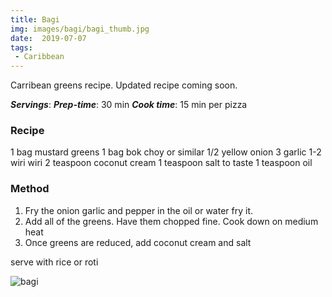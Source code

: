 ```yaml
---
title: Bagi
img: images/bagi/bagi_thumb.jpg
date:  2019-07-07
tags:
 - Caribbean
---
```


Carribean greens recipe. Updated recipe coming soon.

***Servings***:
***Prep-time***: 30 min
***Cook time***: 15 min per pizza

### Recipe

1 bag mustard greens
1 bag bok choy or similar
1/2 yellow onion
3 garlic
1-2 wiri wiri
2 teaspoon coconut cream
1 teaspoon salt to taste
1 teaspoon oil

### Method

1. Fry the onion garlic and pepper in the oil or water fry it.
2. Add all of the greens. Have them chopped fine. Cook down on medium heat
3. Once greens are reduced, add coconut cream and salt

serve with rice or roti

![bagi](/images/bagi/bagi.jpg)




